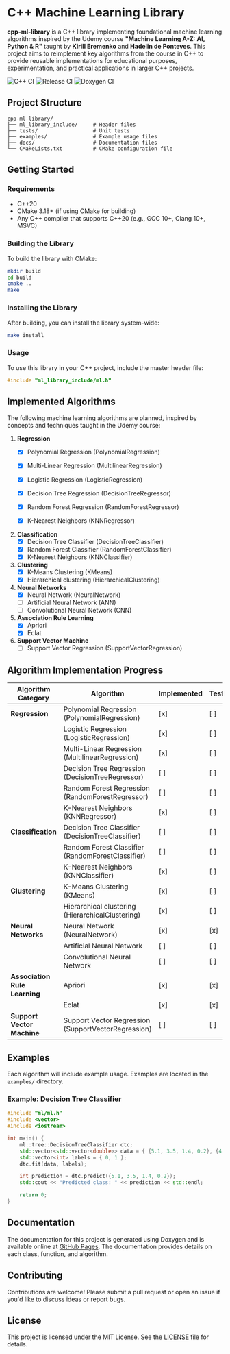 # C++ Machine Learning Library

**cpp-ml-library** is a C++ library implementing foundational machine learning algorithms inspired by the Udemy course **"Machine Learning A-Z: AI, Python & R"** taught by **Kirill Eremenko** and **Hadelin de Ponteves**. This project aims to reimplement key algorithms from the course in C++ to provide reusable implementations for educational purposes, experimentation, and practical applications in larger C++ projects.

![C++ CI](https://github.com/jideoyelayo1/cpp-ml-library/actions/workflows/ci.yml/badge.svg)
![Release CI](https://github.com/jideoyelayo1/cpp-ml-library/actions/workflows/release.yml/badge.svg)
![Doxygen CI](https://github.com/jideoyelayo1/cpp-ml-library/actions/workflows/doxygen.yml/badge.svg)

## Project Structure

```plaintext
cpp-ml-library/
├── ml_library_include/     # Header files
├── tests/                  # Unit tests
├── examples/               # Example usage files
├── docs/                   # Documentation files
└── CMakeLists.txt          # CMake configuration file
```

## Getting Started

### Requirements

- C++20
- CMake 3.18+ (if using CMake for building)
- Any C++ compiler that supports C++20 (e.g., GCC 10+, Clang 10+, MSVC)

### Building the Library

To build the library with CMake:

```sh
mkdir build
cd build
cmake ..
make
```

### Installing the Library

After building, you can install the library system-wide:

```sh
make install
```

### Usage

To use this library in your C++ project, include the master header file:

```cpp
#include "ml_library_include/ml.h"
```

## Implemented Algorithms

The following machine learning algorithms are planned, inspired by concepts and techniques taught in the Udemy course:

1. **Regression**
   - [x] Polynomial Regression (PolynomialRegression)
   - [x] Multi-Linear Regression (MultilinearRegression)
   - [x] Logistic Regression (LogisticRegression)
   - [x] Decision Tree Regression (DecisionTreeRegressor)
   - [x] Random Forest Regression (RandomForestRegressor)
   - [x] K-Nearest Neighbors (KNNRegressor)


2. **Classification**
   - [x] Decision Tree Classifier (DecisionTreeClassifier)
   - [x] Random Forest Classifier (RandomForestClassifier)
   - [x] K-Nearest Neighbors (KNNClassifier)

3. **Clustering**
   - [x] K-Means Clustering (KMeans)
   - [x] Hierarchical clustering (HierarchicalClustering)

4. **Neural Networks**
   - [x] Neural Network (NeuralNetwork)
   - [ ] Artificial Neural Network (ANN)
   - [ ] Convolutional Neural Network (CNN)

5. **Association Rule Learning**
   - [x] Apriori
   - [x] Eclat

6. **Support Vector Machine**
   - [ ] Support Vector Regression (SupportVectorRegression)

## Algorithm Implementation Progress

| Algorithm Category       | Algorithm                    | Implemented | Tests | Examples |
|--------------------------|------------------------------|-------------|-------|----------|
| **Regression**           | Polynomial Regression (PolynomialRegression)        | [x]         | [ ]   | [x]      |
|                          | Logistic Regression (LogisticRegression)     | [x]         | [ ]   | [x]      |
|                          | Multi-Linear Regression (MultilinearRegression)      | [x]         | [ ]   | [x]      |
|                          | Decision Tree Regression (DecisionTreeRegressor)     | [ ]         | [ ]   | [ ]      |
|                          | Random Forest Regression (RandomForestRegressor)     | [ ]         | [ ]   | [ ]      |
|                          | K-Nearest Neighbors (KNNRegressor)          | [x]         | [ ]   | [ ]      |
| **Classification**       | Decision Tree Classifier (DecisionTreeClassifier)    | [ ]         | [ ]   | [ ]      |
|                          | Random Forest Classifier (RandomForestClassifier)    | [ ]         | [ ]   | [ ]      |
|                          | K-Nearest Neighbors (KNNClassifier)          | [x]         | [ ]   | [ ]      |
| **Clustering**           | K-Means Clustering (KMeans)           | [x]         | [ ]   | [ ]      |
|                          | Hierarchical clustering (HierarchicalClustering)          | [x]         | [ ]   | [ ]      |
| **Neural Networks**      | Neural Network (NeuralNetwork)          | [x]         | [x]   | [x]      |
|                          | Artificial Neural Network    | [ ]         | [ ]   | [ ]      |
|                          | Convolutional Neural Network | [ ]         | [ ]   | [ ]      |
| **Association Rule Learning** | Apriori                | [x]         | [x]   | [x]      |
|                          | Eclat                        | [x]         | [x]   | [x]      |
| **Support Vector Machine** | Support Vector Regression (SupportVectorRegression) | [ ]    | [ ]   | [ ]      |



## Examples

Each algorithm will include example usage. Examples are located in the `examples/` directory.

### Example: Decision Tree Classifier

```cpp
#include "ml/ml.h"
#include <vector>
#include <iostream>

int main() {
    ml::tree::DecisionTreeClassifier dtc;
    std::vector<std::vector<double>> data = { {5.1, 3.5, 1.4, 0.2}, {4.9, 3.0, 1.4, 0.2} };
    std::vector<int> labels = { 0, 1 };
    dtc.fit(data, labels);

    int prediction = dtc.predict({5.1, 3.5, 1.4, 0.2});
    std::cout << "Predicted class: " << prediction << std::endl;

    return 0;
}
```

## Documentation

The documentation for this project is generated using Doxygen and is available online at [GitHub Pages](https://jideoyelayo.com/cpp-ml-library/). The documentation provides details on each class, function, and algorithm.

## Contributing

Contributions are welcome! Please submit a pull request or open an issue if you'd like to discuss ideas or report bugs.

## License

This project is licensed under the MIT License. See the [LICENSE](LICENSE) file for details.
